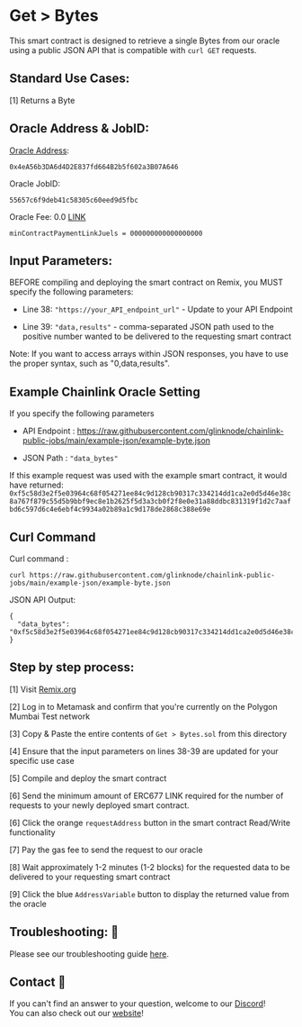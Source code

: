 # Get > Bytes
This smart contract is designed to retrieve a single Bytes from our oracle using a public JSON API that is compatible with `curl GET` requests.

## Standard Use Cases:
[1] Returns a Byte

## Oracle Address & JobID:
[Oracle Address](https://mumbai.polygonscan.com/address/0x4eA56b3DA6d4D2E837fd664B2b5f602a3B07A646): 
```
0x4eA56b3DA6d4D2E837fd664B2b5f602a3B07A646
```
Oracle JobID: 
```
55657c6f9deb41c58305c60eed9d5fbc
```
Oracle Fee: 0.0 [LINK](https://mumbai.polygonscan.com/address/0x326C977E6efc84E512bB9C30f76E30c160eD06FB)
```
minContractPaymentLinkJuels = 000000000000000000
```
## Input Parameters:
BEFORE compiling and deploying the smart contract on Remix, you MUST specify the following parameters:

* Line 38: `"https://your_API_endpoint_url"` - Update to your API Endpoint

* Line 39: `"data,results"` - comma-separated JSON path used to the positive number wanted to be delivered to the requesting smart contract

Note: If you want to access arrays within JSON responses, you have to use the proper syntax, such as "0,data,results".

## Example Chainlink Oracle Setting
If you specify the following parameters

* API Endpoint : https://raw.githubusercontent.com/glinknode/chainlink-public-jobs/main/example-json/example-byte.json

* JSON Path : `"data_bytes"`

If this example request was used with the example smart contract, it would have returned: `0xf5c58d3e2f5e03964c68f054271ee84c9d128cb90317c334214dd1ca2e0d5d46e38c8a767f879c55d5b9bbf9ec8e1b2625f5d3a3cb0f2f8e0e31a88ddbc831319f1d2c7aafbd6c597d6c4e6ebf4c9934a02b89a1c9d178de2868c388e69e`

## Curl Command
Curl command : 
```
curl https://raw.githubusercontent.com/glinknode/chainlink-public-jobs/main/example-json/example-byte.json
```

JSON API Output:
```
{
  "data_bytes": "0xf5c58d3e2f5e03964c68f054271ee84c9d128cb90317c334214dd1ca2e0d5d46e38c8a767f879c55d5b9bbf9ec8e1b2625f5d3a3cb0f2f8e0e31a88ddbc831319f1d2c7aafbd6c597d6c4e6ebf4c9934a02b89a1c9d178de2868c388e69e"
}
```


## Step by step process:
[1] Visit [Remix.org](https://remix.ethereum.org/)

[2] Log in to Metamask and confirm that you're currently on the Polygon Mumbai Test network

[3] Copy & Paste the entire contents of `Get > Bytes.sol` from this directory

[4] Ensure that the input parameters on lines 38-39 are updated for your specific use case

[5] Compile and deploy the smart contract

[6] Send the minimum amount of ERC677 LINK required for the number of requests to your newly deployed smart contract.

[6] Click the orange `requestAddress` button in the smart contract Read/Write functionality

[7] Pay the gas fee to send the request to our oracle

[8] Wait approximately 1-2 minutes (1-2 blocks) for the requested data to be delivered to your requesting smart contract

[9] Click the blue `AddressVariable` button to display the returned value from the oracle

## Troubleshooting: :nut_and_bolt:
Please see our troubleshooting guide [here](https://github.com/glinknode/chainlink-public-jobs#troubleshooting-nut_and_bolt).

## Contact :iphone:
If you can't find an answer to your question, welcome to our [Discord](https://discord.gg/KmZVYhYJUy)!  
You can also check out our [website](https://www.glink.solutions)!

